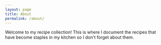 ```yaml
---
layout: page
title: About
permalink: /about/
---
```


Welcome to my recipe collection! This is where I document the recipes that have become staples in my kitchen so I don't forget about them.